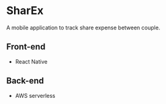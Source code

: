 # SharEx
A mobile application to track share expense between couple.

## Front-end
* React Native

## Back-end
* AWS serverless
